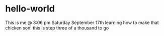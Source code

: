 # hello-world
This is me @ 3:06 pm Saturday September 17th learning how to make that chicken son!
this is step three of a thousand to go
